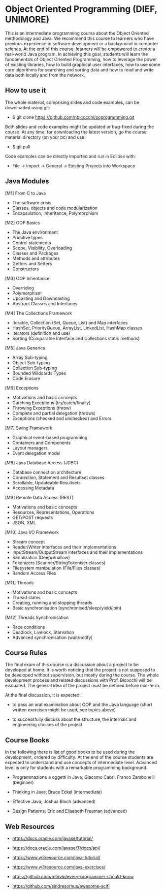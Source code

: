 # Object Oriented Programming (DIEF, UNIMORE) #
This is an intermediate programming course about the Object Oriented methodology and Java. We recommend this course to learners who have previous experience in software development or a background in computer science.  At the end of this course, learners will be empowered to create a real-world Java program. In achieving this goal, students will learn the fundamentals of Object Oriented Programming, how to leverage the power of existing libraries, how to build graphical user interfaces, how to use some core algorithms for searching and sorting data and how to read and write data both locally and from the network.

## How to use it ##
The whole material, comprising slides and code examples, can be downloaded using git:

* $ git clone https://github.com/nbicocchi/ooprogramming.git

Both slides and code examples might be updated or bug-fixed during the course. At any time, for downloading the
latest version, go the course material directory (on your pc) and use:

* $ git pull

Code examples can be directly imported and run in Eclipse with:

* File -> Import -> General -> Existing Projects into Workspace

## Java Modules ##

[M1] From C to Java

* The software crisis
* Classes, objects and code modularization
* Encapsulation, Inheritance, Polymorphism

[M2] OOP Basics 

* The Java environment
* Primitive types
* Control statements
* Scope, Visibility, Overloading
* Classes and Packages
* Methods and attributes
* Getters and Setters
* Constructors

[M3] OOP Inheritance
 
* Overriding
* Polymorphism
* Upcasting and Downcasting
* Abstract Classes and Interfaces

[M4] The Collections Framework

* Iterable, Collection (Set, Queue, List) and Map interfaces
* HashSet, PriorityQueue, ArrayList, LinkedList, HashMap classes
* Iterators (definition and use)
* Sorting (Comparable Interface and Collections static methods)

[M5] Java Generics 

* Array Sub-typing
* Object Sub-typing
* Collection Sub-typing
* Bounded Wildcards Types
* Code Erasure

[M6] Exceptions 

* Motivations and basic concepts
* Catching Exceptions (try/catch/finally)
* Throwing Exceptions (throw)
* Complete and partial delegation (throws)
* Exceptions (checked and unchecked) and Errors 

[M7] Swing Framework

* Graphical event-based programming
* Containers and Components
* Layout managers
* Event delegation model

[M8] Java Database Access (JDBC)

* Database connection architecture
* Connection, Statement and Resultset classes
* Scrollable, Updateable Resultsets
* Accessing Metadata

[M9] Remote Data Access (REST) 

* Motivations and basic concepts
* Resources, Representations, Operations
* GET/POST requests
* JSON, XML

[M10] Java I/O Framework

* Stream concept
* Reader/Writer interfaces and their implementations
* InputStream/OutputStream interfaces and their implementations
* Serialization (Deep/Shallow)
* Tokenizers (Scanner/StringTokeniser classes)
* Filesystem manipulation (File/Files classes)
* Random Access Files

[M11] Threads 

* Motivations and basic concepts
* Thread states
* Creating, running and stopping threads
* Basic synchronisation (synchronised/sleep/yield/join)

[M12] Threads Synchronisation

* Race conditions
* Deadlock, Livelock, Starvation
* Advanced synchronisation (wait/notify)

## Course Rules ##
The final exam of this course is a discussion about a project to be developed at home. It is worth noticing that the project is not supposed to be developed without supervision, but mostly during the course. The whole development process and related discussions with Prof. Bicocchi will be evaluated. The general idea of the project must be defined before mid-term.

At the final discussion, it is expected:

* to pass an oral examination about OOP and the Java language (short written exercises might be used, see topics above) 

* to successfully discuss about the structure, the internals and engineering choices of the project


## Course Books ##
In the following there is list of good books to be used during the development, ordered by difficulty. At the end of the course students are expected to understand and use concepts of intermediate level. Advanced level is only for students with a remarkable programming background.

* Programmazione a oggetti in Java; Giacomo Cabri, Franco Zambonelli (beginner)

* Thinking in Java; Bruce Eckel (intermediate)

* Effective Java; Joshua Bloch (advanced)

* Design Patterns; Eric and Elisabeth Freeman (advanced)

## Web Resources ##

* https://docs.oracle.com/javase/tutorial/

* https://docs.oracle.com/javase/7/docs/api/

* https://www.w3resource.com/java-tutorial/

* https://www.w3resource.com/java-exercises/

* https://github.com/mtdvio/every-programmer-should-know

* https://github.com/sindresorhus/awesome-scifi

